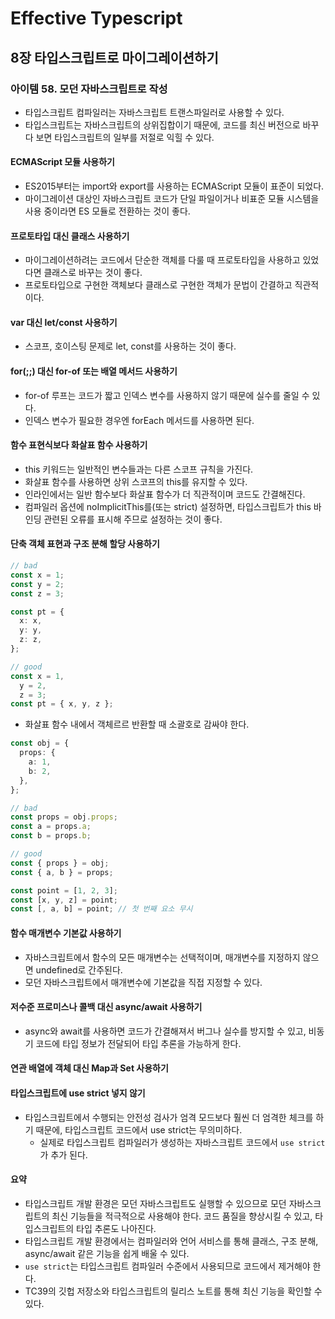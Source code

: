 # Effective Typescript

## 8장 타입스크립트로 마이그레이션하기

### 아이템 58. 모던 자바스크립트로 작성

- 타입스크립트 컴파일러는 자바스크립트 트랜스파일러로 사용할 수 있다.
- 타입스크립트는 자바스크립트의 상위집합이기 때문에, 코드를 최신 버전으로 바꾸다 보면 타입스크립트의 일부를 저절로 익힐 수 있다.

#### ECMAScript 모듈 사용하기

- ES2015부터는 import와 export를 사용하는 ECMAScript 모듈이 표준이 되었다.
- 마이그레이션 대상인 자바스크립트 코드가 단일 파일이거나 비표준 모듈 시스템을 사용 중이라면 ES 모듈로 전환하는 것이 좋다.

#### 프로토타입 대신 클래스 사용하기

- 마이그레이션하려는 코드에서 단순한 객체를 다룰 때 프로토타입을 사용하고 있었다면 클래스로 바꾸는 것이 좋다.
- 프로토타입으로 구현한 객체보다 클래스로 구현한 객체가 문법이 간결하고 직관적이다.

#### var 대신 let/const 사용하기

- 스코프, 호이스팅 문제로 let, const를 사용하는 것이 좋다.

#### for(;;) 대신 for-of 또는 배열 메서드 사용하기

- for-of 루프는 코드가 짧고 인덱스 변수를 사용하지 않기 때문에 실수를 줄일 수 있다.
- 인덱스 변수가 필요한 경우엔 forEach 메서드를 사용하면 된다.

#### 함수 표현식보다 화살표 함수 사용하기

- this 키워드는 일반적인 변수들과는 다른 스코프 규칙을 가진다.
- 화살표 함수를 사용하면 상위 스코프의 this를 유지할 수 있다.
- 인라인에서는 일반 함수보다 화살표 함수가 더 직관적이며 코드도 간결해진다.
- 컴파일러 옵션에 noImplicitThis를(또는 strict) 설정하면, 타입스크립트가 this 바인딩 관련된 오류를 표시해 주므로 설정하는 것이 좋다.

#### 단축 객체 표현과 구조 분해 할당 사용하기

```typescript
// bad
const x = 1;
const y = 2;
const z = 3;

const pt = {
  x: x,
  y: y,
  z: z,
};

// good
const x = 1,
  y = 2,
  z = 3;
const pt = { x, y, z };
```

- 화살표 함수 내에서 객체르르 반환할 때 소괄호로 감싸야 한다.

```typescript
const obj = {
  props: {
    a: 1,
    b: 2,
  },
};

// bad
const props = obj.props;
const a = props.a;
const b = props.b;

// good
const { props } = obj;
const { a, b } = props;

const point = [1, 2, 3];
const [x, y, z] = point;
const [, a, b] = point; // 첫 번째 요소 무시
```

#### 함수 매개변수 기본값 사용하기

- 자바스크립트에서 함수의 모든 매개변수는 선택적이며, 매개변수를 지정하지 않으면 undefined로 간주된다.
- 모던 자바스크립트에서 매개변수에 기본값을 직접 지정할 수 있다.

#### 저수준 프로미스나 콜백 대신 async/await 사용하기

- async와 await를 사용하면 코드가 간결해져서 버그나 실수를 방지할 수 있고, 비동기 코드에 타입 정보가 전달되어 타입 추론을 가능하게 한다.

#### 연관 배열에 객체 대신 Map과 Set 사용하기

#### 타입스크립트에 use strict 넣지 않기

- 타입스크립트에서 수행되는 안전성 검사가 엄격 모드보다 훨씬 더 엄격한 체크를 하기 때문에, 타입스크립트 코드에서 use strict는 무의미하다.
  - 실제로 타입스크립트 컴파일러가 생성하는 자바스크립트 코드에서 `use strict`가 추가 된다.

#### 요약

- 타입스크립트 개발 환경은 모던 자바스크립트도 실행할 수 있으므로 모던 자바스크립트의 최신 기능들을 적극적으로 사용해야 한다. 코드 품질을 향상시킬 수 있고, 타입스크립트의 타입 추론도 나아진다.
- 타입스크립트 개발 환경에서는 컴파일러와 언어 서비스를 통해 클래스, 구조 분해, async/await 같은 기능을 쉽게 배울 수 있다.
- `use strict`는 타입스크립트 컴파일러 수준에서 사용되므로 코드에서 제거해야 한다.
- TC39의 깃헙 저장소와 타입스크립트의 릴리스 노트를 통해 최신 기능을 확인할 수 있다.
